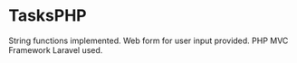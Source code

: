 # TasksPHP
String functions implemented. Web form for user input provided. 
PHP MVC Framework Laravel used.
